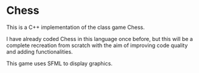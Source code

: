 # Chess

This is a C++ implementation of the class game Chess.

I have already coded Chess in this language once before, but this will be a complete recreation
from scratch with the aim of improving code quality and adding functionalities.

This game uses SFML to display graphics.